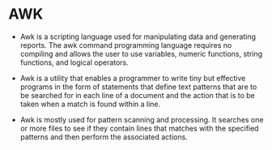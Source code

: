 # AWK


- Awk is a scripting language used for manipulating data and generating reports. The awk command programming language requires no compiling and allows the user to use variables, numeric functions, string functions, and logical operators.

- Awk is a utility that enables a programmer to write tiny but effective programs in the form of statements that define text patterns that are to be searched for in each line of a document and the action that is to be taken when a match is found within a line.

- Awk is mostly used for pattern scanning and processing. It searches one or more files to see if they contain lines that matches with the specified patterns and then perform the associated actions. 
